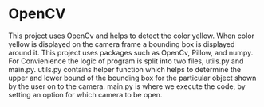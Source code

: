# OpenCV
This project uses OpenCv and helps to detect the color yellow.
When color yellow is displayed on the camera frame a bounding box is displayed around it.
This project uses packages such as OpenCv, Pillow, and numpy.
For Convienience the logic of program is split into two files, utils.py and main.py.
utils.py contains helper function which helps to determine the upper and lower bound of the bounding box for the particular object shown by the user on to the camera.
main.py is where we execute the code, by setting an option for which camera to be open.
